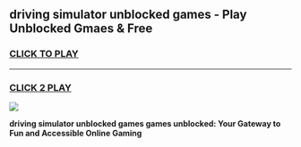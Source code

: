 
## driving simulator unblocked games - Play Unblocked Gmaes & Free
<h3>
<a href="https://news.freeplayer.one?title=driving_simulator_unblocked_games&ref=23F">CLICK TO PLAY</a></h3>
<hr>

<h3>
<a href="https://news.freeplayer.one?title=driving_simulator_unblocked_games&ref=23F">CLICK 2 PLAY</a>
  
</h3>

<a href="https://news.freeplayer.one?title=driving_simulator_unblocked_games&ref=23F/"><img src="https://clearcache.store/games.png"></a>


**driving simulator unblocked games games unblocked: Your Gateway to Fun and Accessible Online Gaming**
